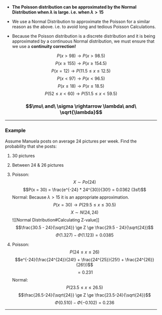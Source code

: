 - **The Poisson distribution can be approximated by the Normal Distribution when $\lambda$ is large. i.e. when $\lambda > 15$**

- We use a Normal Distribution to approximate the Poisson for a similar reason as the above. i.e. to avoid long and tedious Poisson Calculations.

- Because the Poisson distribution is a discrete distribution and it is being approximated by a continuous Normal distribution, we must ensure that we use a **continuity correction!**

$$P(x > 98) \rightarrow P(x > 98.5)$$
$$P(x \ge 155) \rightarrow P(x \ge 154.5)$$
$$P(x = 12) \rightarrow P(11.5 \le x \le 12.5)$$
$$P(x < 97) \rightarrow P(x < 96.5)$$
$$P(x \le 18) \rightarrow P(x \le 18.5)$$
$$P(52 \le x < 60) \rightarrow P(51.5 \le x < 59.5)$$
### $$\mu\ and\ \sigma \rightarrow \lambda\ and\ \sqrt{\lambda}$$

________
### Example
Assume Manuela posts on average 24 pictures per week.
Find the probability that she posts:
1) 30 pictures
2) Between 24 & 26 pictures

1) Poisson:
   $$X \sim Po(24)$$
   $$P(x = 30) = \frac{e^{-24} * 24^{30}}{30!} = 0.0362 (3sf)$$
   Normal:
   Because $\lambda > 15$ it is an appropriate approximation.
   $$P(x = 30) \rightarrow P(29.5 \le x \le 30.5)$$
   $$X \sim N(24, 24)$$
   ![[Normal Distribution#Calculating Z-value]]
   $$\frac{30.5 - 24}{\sqrt{24}} \ge Z \ge \frac{29.5 - 24}{\sqrt{24}}$$
   $$\Phi(1.327) - \Phi(1.123) = 0.0385$$
2) Poisson:
   $$P(24 \le x \le 26)$$
   $$e^{-24}(\frac{24^{24}}{24!} + \frac{24^{25}}{25!} + \frac{24^{26}}{26!})$$
   $$= 0.231$$
   Normal:
   $$P(23.5 \le x \le 26.5)$$
   $$\frac{26.5-24}{\sqrt{24}} \ge Z \ge \frac{23.5-24}{\sqrt{24}}$$
   $$\Phi(0.510) - \Phi(-0.102) = 0.236$$
_____
